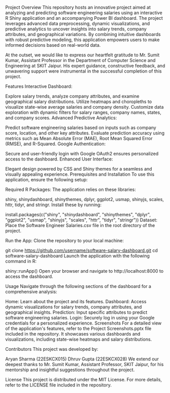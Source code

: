 Project Overview
This repository hosts an innovative project aimed at analyzing and predicting software engineering salaries using an interactive R Shiny application and an accompanying Power BI dashboard. The project leverages advanced data preprocessing, dynamic visualizations, and predictive analytics to uncover insights into salary trends, company attributes, and geographical variations. By combining intuitive dashboards with robust predictive modeling, this application empowers users to make informed decisions based on real-world data.

At the outset, we would like to express our heartfelt gratitude to Mr. Sumit Kumar, Assistant Professor in the Department of Computer Science and Engineering at SKIT Jaipur. His expert guidance, constructive feedback, and unwavering support were instrumental in the successful completion of this project.

Features
Interactive Dashboard:

Explore salary trends, analyze company attributes, and examine geographical salary distributions.
Utilize heatmaps and choropleths to visualize state-wise average salaries and company density.
Customize data exploration with dynamic filters for salary ranges, company names, states, and company scores.
Advanced Predictive Analytics:

Predict software engineering salaries based on inputs such as company score, location, and other key attributes.
Evaluate prediction accuracy using metrics such as Mean Absolute Error (MAE), Root Mean Squared Error (RMSE), and R-Squared.
Google Authentication:

Secure and user-friendly login with Google OAuth2 ensures personalized access to the dashboard.
Enhanced User Interface:

Elegant design powered by CSS and Shiny themes for a seamless and visually appealing experience.
Prerequisites and Installation
To use this application, ensure the following setup:

Required R Packages: The application relies on these libraries:

shiny, shinydashboard, shinythemes, dplyr, ggplot2, usmap, shinyjs, scales, httr, tidyr, and stringr.
Install these by running:


install.packages(c("shiny", "shinydashboard", "shinythemes", "dplyr", "ggplot2", "usmap", "shinyjs", "scales", "httr", "tidyr", "stringr"))
Dataset: Place the Software Engineer Salaries.csv file in the root directory of the project.

Run the App: Clone the repository to your local machine:


git clone https://github.com/username/software-salary-dashboard.git
cd software-salary-dashboard
Launch the application with the following command in R:


shiny::runApp()
Open your browser and navigate to http://localhost:8000 to access the dashboard.

Usage
Navigate through the following sections of the dashboard for a comprehensive analysis:

Home: Learn about the project and its features.
Dashboard: Access dynamic visualizations for salary trends, company attributes, and geographical insights.
Prediction: Input specific attributes to predict software engineering salaries.
Login: Securely log in using your Google credentials for a personalized experience.
Screenshots
For a detailed view of the application's features, refer to the Project Screenshots.pptx file included in the repository. It showcases various dashboards and visualizations, including state-wise heatmaps and salary distributions.

Contributors
This project was developed by:

Aryan Sharma (22ESKCX015)
Dhruv Gupta (22ESKCX028)
We extend our deepest thanks to Mr. Sumit Kumar, Assistant Professor, SKIT Jaipur, for his mentorship and insightful suggestions throughout the project.

License
This project is distributed under the MIT License. For more details, refer to the LICENSE file included in the repository.













